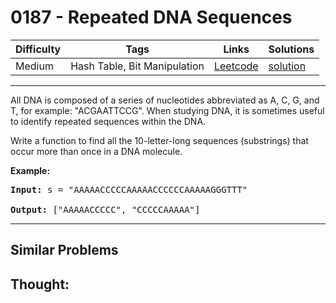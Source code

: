 # 0187 - Repeated DNA Sequences

Difficulty  | Tags | Links | Solutions
----------- | ---- | ----- | -----
Medium | Hash Table, Bit Manipulation | [Leetcode](https://leetcode.com/problems/repeated-dna-sequences) | [solution](https://leetcode.com/problems/repeated-dna-sequences/solution/)


-----------

<p>All DNA is composed of a series of nucleotides abbreviated as A, C, G, and T, for example: &quot;ACGAATTCCG&quot;. When studying DNA, it is sometimes useful to identify repeated sequences within the DNA.</p>

<p>Write a function to find all the 10-letter-long sequences (substrings) that occur more than once in a DNA molecule.</p>

<p><strong>Example:</strong></p>

<pre>
<strong>Input:</strong> s = &quot;AAAAACCCCCAAAAACCCCCCAAAAAGGGTTT&quot;

<strong>Output:</strong> [&quot;AAAAACCCCC&quot;, &quot;CCCCCAAAAA&quot;]
</pre>


-----------


## Similar Problems




## Thought:
